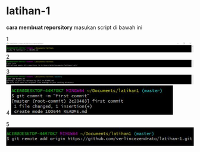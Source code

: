 # latihan-1

**cara membuat reporsitory**
masukan script di bawah ini

1
![hasilnya](https://github.com/verlincezendrato/latihan-1/blob/master/1.JPG)
2
![hasilnya](https://github.com/verlincezendrato/latihan-1/blob/master/2.JPG)
3
![hasilnya](https://github.com/verlincezendrato/latihan-1/blob/master/3.JPG)
4
![hasilnya](https://github.com/verlincezendrato/latihan-1/blob/master/4.JPG)

5
![hasilnya](https://github.com/verlincezendrato/latihan-1/blob/master/5.JPG)